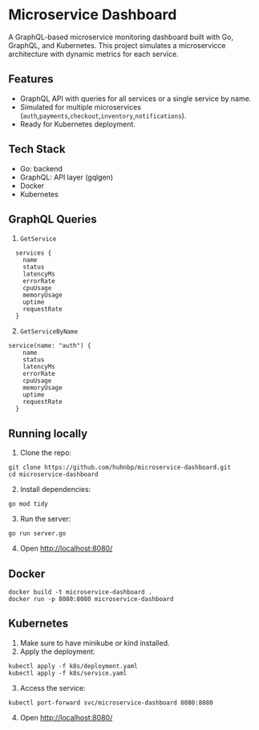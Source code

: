 # Microservice Dashboard
A GraphQL-based microservice monitoring dashboard built with Go, GraphQL, and Kubernetes. This project simulates a microservicce architecture with dynamic metrics for each service. 

## Features
* GraphQL API with queries for all services or a single service by name.
* Simulated for multiple microservices (`auth`,`payments`,`checkout`,`inventory`,`notifications`).
* Ready for Kubernetes deployment.

## Tech Stack
* Go: backend
* GraphQL: API layer (gqlgen)
* Docker
* Kubernetes

## GraphQL Queries
1. `GetService`
```
  services {
    name
    status
    latencyMs
    errorRate
    cpuUsage
    memoryUsage
    uptime
    requestRate
  }
```
2. `GetServiceByName`
```
service(name: "auth") {
    name
    status
    latencyMs
    errorRate
    cpuUsage
    memoryUsage
    uptime
    requestRate
  }
```

## Running locally
1. Clone the repo:
```
git clone https://github.com/huhnbp/microservice-dashboard.git
cd microservice-dashboard
```
2. Install dependencies:
```
go mod tidy
```
3. Run the server:
```
go run server.go
```
4. Open [http://localhost:8080/](http://localhost:8080/)

## Docker
```
docker build -t microservice-dashboard .
docker run -p 8080:8080 microservice-dashboard
```

## Kubernetes
1. Make sure to have minikube or kind installed.
2. Apply the deployment:
```
kubectl apply -f k8s/deployment.yaml
kubectl apply -f k8s/service.yaml
```
3. Access the service:
```
kubectl port-forward svc/microservice-dashboard 8080:8080
```
4. Open [http://localhost:8080/](http://localhost:8080/)
